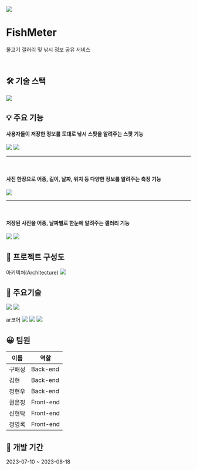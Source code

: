 <img src="https://lab.ssafy.com/s09-webmobile2-sub2/S09P12E205/-/raw/main/readme/KakaoTalk_20230814_233816553.png">

# FishMeter  

물고기 갤러리 및 낚시 정보 공유 서비스

<br>

## 🛠 기술 스택

<img src = "https://lab.ssafy.com/s09-webmobile2-sub2/S09P12E205/-/raw/main/readme/%EA%B8%B0%EC%88%A0%EC%8A%A4%ED%83%9D.PNG">


## 💡 주요 기능
<h4>사용자들이 저장한 정보를 토대로 낚시 스팟을 알려주는 스팟 기능</h4>

<img src ="https://lab.ssafy.com/s09-webmobile2-sub2/S09P12E205/-/raw/main/readme/%EC%8A%A4%ED%8C%9F1.PNG">
<img src ="https://lab.ssafy.com/s09-webmobile2-sub2/S09P12E205/-/raw/main/readme/%EC%8A%A4%ED%8C%9F2.PNG">

<hr>
<br>
<h4>사진 한장으로 어종, 길이, 날짜, 위치 등 다양한 정보를 알려주는 측정 기능</h4>
<img src="https://lab.ssafy.com/s09-webmobile2-sub2/S09P12E205/-/raw/main/readme/%EC%B8%A1%EC%A0%95.PNG">

<hr>
<br>
<h4>저장된 사진을 어종, 날짜별로 한눈에 알려주는 갤러리 기능</h4>
<img src ="https://lab.ssafy.com/s09-webmobile2-sub2/S09P12E205/-/raw/main/readme/%EA%B0%A4%EB%9F%AC%EB%A6%AC1.PNG">
<img src="https://lab.ssafy.com/s09-webmobile2-sub2/S09P12E205/-/raw/main/readme/%EA%B0%A4%EB%9F%AC%EB%A6%AC2.PNG">

## 📂 프로젝트 구성도

아키텍쳐(Architecture)
<img src ="https://lab.ssafy.com/s09-webmobile2-sub2/S09P12E205/-/raw/main/readme/%EC%95%84%ED%82%A4%ED%85%8D%EC%B3%90.PNG">

## 🔧 주요기술

<img src="https://lab.ssafy.com/s09-webmobile2-sub2/S09P12E205/-/raw/main/readme/CICD.PNG">

<img src="https://lab.ssafy.com/s09-webmobile2-sub2/S09P12E205/-/raw/main/readme/AI.PNG">

ar코어
<img src="https://lab.ssafy.com/s09-webmobile2-sub2/S09P12E205/-/raw/main/readme/ar%EC%BD%94%EC%96%B4.PNG">
<img src="https://lab.ssafy.com/s09-webmobile2-sub2/S09P12E205/-/raw/main/readme/ar%EC%BD%94%EC%96%B42.PNG">
<img src="https://lab.ssafy.com/s09-webmobile2-sub2/S09P12E205/-/raw/main/readme/ar%EC%BD%94%EC%96%B43.PNG">


## 😀 팀원
| 이름 | 역할 |
| ------ | ------ |
| 구배성 | Back-end |
| 김현 | Back-end |
| 정현우 | Back-end |
| 권은정 | Front-end |
| 신현탁 | Front-end |
| 정영록 | Front-end |

## 📅 개발 기간
2023-07-10 ~ 2023-08-18
